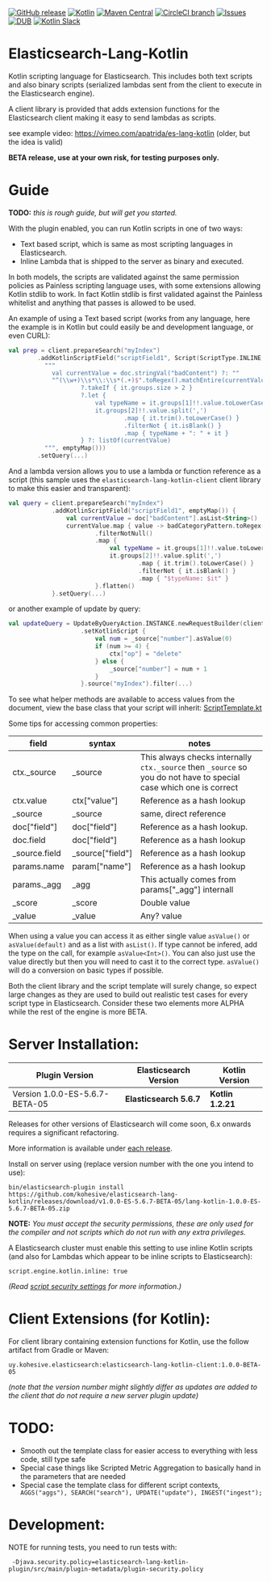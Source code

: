 [![GitHub release](https://img.shields.io/github/release/kohesive/elasticsearch-lang-kotlin.svg)](https://github.com/kohesive/elasticsearch-lang-kotlin/releases) [![Kotlin](https://img.shields.io/badge/kotlin-1.2.21-blue.svg)](http://kotlinlang.org)  [![Maven Central](https://img.shields.io/maven-central/v/uy.kohesive.elasticsearch/elasticsearch-lang-kotlin-client.svg)](https://mvnrepository.com/artifact/uy.kohesive.elasticsearch) [![CircleCI branch](https://img.shields.io/circleci/project/kohesive/elasticsearch-lang-kotlin/master.svg)](https://circleci.com/gh/kohesive/elasticsearch-lang-kotlin/tree/master) [![Issues](https://img.shields.io/github/issues/kohesive/elasticsearch-lang-kotlin.svg)](https://github.com/kohesive/elasticsearch-lang-kotlin/issues?q=is%3Aopen) [![DUB](https://img.shields.io/dub/l/vibe-d.svg)](https://github.com/kohesive/elasticsearch-lang-kotlin/blob/master/LICENSE) [![Kotlin Slack](https://img.shields.io/badge/chat-kotlin%20slack%20%23kohesive-orange.svg)](http://kotlinslackin.herokuapp.com)


# Elasticsearch-Lang-Kotlin

Kotlin scripting language for Elasticsearch.  This includes both text scripts and also
binary scripts (serialized lambdas sent from the client to execute in the Elasticsearch
engine).

A client library is provided that adds extension functions for the Elasticsearch client
making it easy to send lambdas as scripts.

see example video: https://vimeo.com/apatrida/es-lang-kotlin (older, but the idea is valid)
 
**BETA release, use at your own risk, for testing purposes only.**

# Guide

**TODO:** *this is rough guide, but will get you started.*

With the plugin enabled, you can run Kotlin scripts in one of two ways:

* Text based script, which is same as most scripting languages in Elasticsearch.
* Inline Lambda that is shipped to the server as binary and executed.

In both models, the scripts are validated against the same permission policies as Painless scripting language uses, with
some extensions allowing Kotlin stdlib to work.  In fact Kotlin stdlib is first validated against the Painless whitelist
and anything that passes is allowed to be used.

An example of using a Text based script (works from any language, here the example is in Kotlin but could easily be
and development language, or even CURL):

```kotlin
val prep = client.prepareSearch("myIndex")
        .addKotlinScriptField("scriptField1", Script(ScriptType.INLINE, "kotlin", 
          """
            val currentValue = doc.stringVal("badContent") ?: ""
            "^(\\w+)\\s*\\:\\s*(.+)$".toRegex().matchEntire(currentValue)
                    ?.takeIf { it.groups.size > 2 }
                    ?.let {
                        val typeName = it.groups[1]!!.value.toLowerCase()
                        it.groups[2]!!.value.split(',')
                                .map { it.trim().toLowerCase() }
                                .filterNot { it.isBlank() }
                                .map { typeName + ": " + it }
                    } ?: listOf(currentValue)
          """, emptyMap()))
        .setQuery(...)
```

And a lambda version allows you to use a lambda or function reference as a script (this sample uses the `elasticsearch-lang-kotlin-client`
client library to make this easier and transparent):

```kotlin
val query = client.prepareSearch("myIndex")
            .addKotlinScriptField("scriptField1", emptyMap()) {
                val currentValue = doc["badContent"].asList<String>()
                currentValue.map { value -> badCategoryPattern.toRegex().matchEntire(value)?.takeIf { it.groups.size > 2 } }
                        .filterNotNull()
                        .map {
                            val typeName = it.groups[1]!!.value.toLowerCase()
                            it.groups[2]!!.value.split(',')
                                    .map { it.trim().toLowerCase() }
                                    .filterNot { it.isBlank() }
                                    .map { "$typeName: $it" }
                        }.flatten()
            }.setQuery(...)
```

or another example of update by query:

```kotlin
val updateQuery = UpdateByQueryAction.INSTANCE.newRequestBuilder(client)
                    .setKotlinScript {
                        val num = _source["number"].asValue(0)
                        if (num >= 4) {
                            ctx["op"] = "delete"
                        } else {
                            _source["number"] = num + 1
                        }
                    }.source("myIndex").filter(...)
```

To see what helper methods are available to access values from the document, view the base class that your script will 
inherit:  [ScriptTemplate.kt](elasticsearch-lang-kotlin-common/src/main/kotlin/uy/kohesive/elasticsearch/kotlinscript/common/ScriptTemplate.kt)

Some tips for accessing common properties:

|field|syntax|notes|
|-----|------|-----|
|ctx._source|_source|This always checks internally `ctx._source` then `_source` so you do not have to special case which one is correct|
|ctx.value|ctx["value"]|Reference as a hash lookup|
|_source|_source|same, direct reference|
|doc["field"]|doc["field"]|Reference as a hash lookup.|
|doc.field|doc["field"]|Reference as a hash lookup|
|_source.field|_source["field"]|Reference as a hash lookup|
|params.name|param["name"]|Reference as a hash lookup|
|params._agg|_agg|This actually comes from params["_agg"] internall|
|_score|_score|Double value|
|_value|_value|Any? value|

When using a value you can access it as either single value `asValue()` or `asValue(default)` and as
a list with `asList()`.  If type cannot be infered, add the type on the call, for example `asValue<Int>()`. 
You can also just use the value directly but then you will need to cast it to the correct type.  `asValue()` 
will do a conversion on basic types if possible.

Both the client library and the script template will surely change, so expect large changes as they are used to build
out realistic test cases for every script type in Elasticsearch.  Consider these two elements more ALPHA while the rest
of the engine is more BETA.


# Server Installation:

|Plugin Version|Elasticsearch Version|Kotlin Version|
|--------------|---------------------|--------------|
|Version 1.0.0-ES-5.6.7-BETA-05|**Elasticsearch 5.6.7**|**Kotlin 1.2.21**|current|

Releases for other versions of Elasticsearch will come soon, 6.x onwards requires a significant refactoring.

More information is available under [each release](https://github.com/kohesive/elasticsearch-lang-kotlin/releases).

Install on server using (replace version number with the one you intend to use):

```
bin/elasticsearch-plugin install https://github.com/kohesive/elasticsearch-lang-kotlin/releases/download/v1.0.0-ES-5.6.7-BETA-05/lang-kotlin-1.0.0-ES-5.6.7-BETA-05.zip
```

**NOTE:**  *You must accept the security permissions, these are only used for the compiler and not scripts which do not run with any extra privileges.*

A Elasticsearch cluster must enable this setting to use inline Kotlin scripts (and also for Lambdas which appear to be inline scripts to Elasticsearch):
```
script.engine.kotlin.inline: true
```

*(Read [script security settings](https://www.elastic.co/guide/en/elasticsearch/reference/5.6/modules-scripting-security.html) for more information.)*

# Client Extensions (for Kotlin):

For client library containing extension functions for Kotlin, use the follow artifact from Gradle or Maven:
```
uy.kohesive.elasticsearch:elasticsearch-lang-kotlin-client:1.0.0-BETA-05
```

_(note that the version number might slightly differ as updates are added to the client that do not require a new server plugin update)_

# TODO:

* Smooth out the template class for easier access to everything with less code, still type safe
* Special case things like Scripted Metric Aggregation to basically hand in the parameters that are needed
* Special case the template class for different script contexts, `  AGGS("aggs"), SEARCH("search"), UPDATE("update"), INGEST("ingest");`

# Development:

NOTE for running tests, you need to run tests with:
```
 -Djava.security.policy=elasticsearch-lang-kotlin-plugin/src/main/plugin-metadata/plugin-security.policy
```


